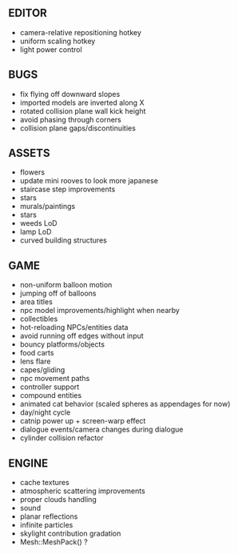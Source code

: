 EDITOR
------
* camera-relative repositioning hotkey
* uniform scaling hotkey
* light power control

BUGS
----
* fix flying off downward slopes
* imported models are inverted along X
* rotated collision plane wall kick height
* avoid phasing through corners
* collision plane gaps/discontinuities

ASSETS
------
* flowers
* update mini rooves to look more japanese
* staircase step improvements
* stars
* murals/paintings
* stars
* weeds LoD
* lamp LoD
* curved building structures

GAME
----
* non-uniform balloon motion
* jumping off of balloons
* area titles
* npc model improvements/highlight when nearby
* collectibles
* hot-reloading NPCs/entities data
* avoid running off edges without input
* bouncy platforms/objects
* food carts
* lens flare
* capes/gliding
* npc movement paths
* controller support
* compound entities
* animated cat behavior (scaled spheres as appendages for now)
* day/night cycle
* catnip power up + screen-warp effect
* dialogue events/camera changes during dialogue
* cylinder collision refactor

ENGINE
------
* cache textures
* atmospheric scattering improvements
* proper clouds handling
* sound
* planar reflections
* infinite particles
* skylight contribution gradation
* Mesh::MeshPack() ?
